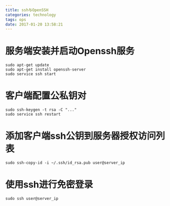 ```yaml
---
title: ssh与OpenSSH
categories: technology
tags: ops
date: 2017-01-20 13:58:21
---
```


# 服务端安装并启动Openssh服务

```shell
sudo apt-get update
sudo apt-get install openssh-server
sudo service ssh start
```

# 客户端配置公私钥对

```shell
sudo ssh-keygen -t rsa -C "..."
sudo service ssh restart
```

# 添加客户端ssh公钥到服务器授权访问列表

```shell
sudo ssh-copy-id -i ~/.ssh/id_rsa.pub user@server_ip
```

# 使用ssh进行免密登录

```shell
sudo ssh user@server_ip
```

